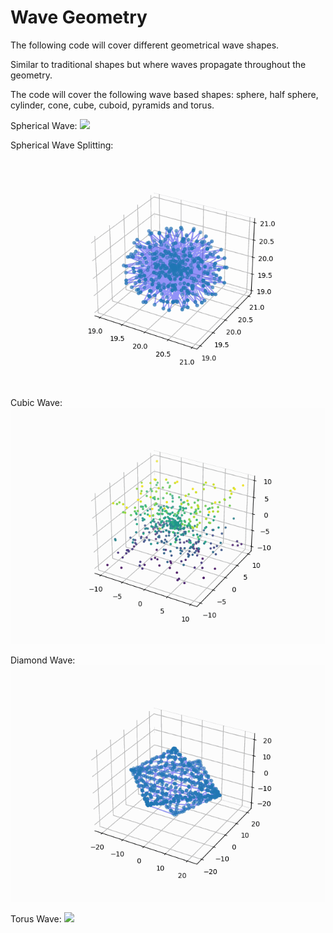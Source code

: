 # Wave Geometry

The following code will cover different geometrical wave shapes.

Similar to traditional shapes but where waves propagate throughout the geometry.

The code will cover the following wave based shapes: sphere, half sphere, cylinder, cone, cube, cuboid, pyramids and torus.

Spherical Wave:
![](https://github.com/brinpat/Wave-Geometry/blob/main/sphere_wave.gif)

Spherical Wave Splitting:
![](https://github.com/brinpat/Wave-Geometry/blob/main/spherical.gif)

Cubic Wave:
![](https://github.com/brinpat/Wave-Geometry/blob/main/cubic_wave.gif)

Diamond Wave:
![](https://github.com/brinpat/Wave-Geometry/blob/main/diamond.gif)

Torus Wave:
![](https://github.com/brinpat/Wave-Geometry/blob/main/torus_wave.gif)

